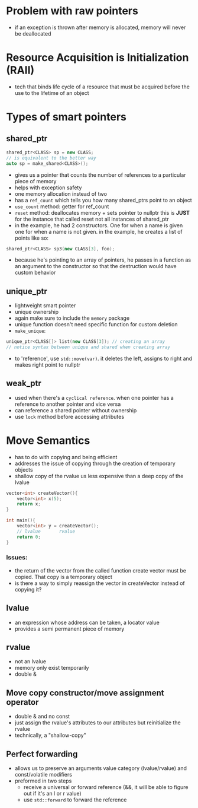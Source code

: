 # Problem with raw pointers
- if an exception is thrown after memory is allocated, memory will never be deallocated

# Resource Acquisition is Initialization (RAII)
- tech that binds life cycle of a resource that must be acquired before the use to the lifetime of an object

# Types of smart pointers

## shared_ptr
```cpp
shared_ptr<CLASS> sp = new CLASS;
// is equivalent to the better way
auto sp = make_shared<CLASS>();
```
- gives us a pointer that counts the number of references to a particular piece of memory
- helps with exception safety
- one memory allocation instead of two
- has a `ref_count` which tells you how many shared_ptrs point to an object
- `use_count` method: getter for ref_count
- `reset` method: deallocates memory + sets pointer to nullptr this is **JUST** for the instance that called reset not all instances of shared_ptr
- in the example, he had 2 constructors. One for when a name is given one for when a name is not given. in the example, he creates a list of points like so:

```cpp
shared_ptr<CLASS> sp3(new CLASS[3], foo);
```
- because he's pointing to an array of pointers, he passes in a function as an argument to the constructor so that the destruction would have custom behavior

## unique_ptr
- lightweight smart pointer
- unique ownership
- again make sure to include the `memory` package
- unique function doesn't need specific function for custom deletion
- `make_unique`: 
```cpp
unique_ptr<CLASS[]> list(new CLASS[3]); // creating an array
// notice syntax between unique and shared when creating array
```
- to 'reference', use `std::move(var)`. it deletes the left, assigns to right and makes right point to nullptr

## weak_ptr
- used when there's a `cyclical reference`. when one pointer has a reference to another pointer and vice versa
- can reference a shared pointer without ownership
- use `lock` method before accessing attributes

# Move Semantics
- has to do with copying and being efficient
- addresses the issue of copying through the creation of temporary objects
- shallow copy of the rvalue us less expensive than a deep copy of the lvalue

```cpp
vector<int> createVector(){
    vector<int> x(5);
    return x;
}

int main(){
    vector<int> y = createVector();
    // lvalue       rvalue
    return 0;
}
```


### Issues: 
- the return of the vector from the called function create vector must be copied. That copy is a temporary object
- is there a way to simply reassign the vector in createVector instead of copying it?

## lvalue
- an expression whose address can be taken, a locator value
- provides a semi permanent piece of memory

## rvalue
- not an lvalue
- memory only exist temporarily
- double &

## Move copy constructor/move assignment operator
- double & and no const
- just assign the rvalue's attributes to our attributes but reinitialize the rvalue
- technically, a "shallow-copy"

## Perfect forwarding
- allows us to preserve an arguments value category (lvalue/rvalue) and const/volatile modifiers
- preformed in two steps
  - receive a universal or forward reference (&&, it will be able to figure out if it's an l or r value)
  - use `std::forward` to forward the reference
